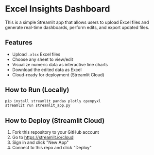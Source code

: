 
# Excel Insights Dashboard

This is a simple Streamlit app that allows users to upload Excel files and generate real-time dashboards, perform edits, and export updated files.

## Features

- Upload `.xlsx` Excel files
- Choose any sheet to view/edit
- Visualize numeric data as interactive line charts
- Download the edited data as Excel
- Cloud-ready for deployment (Streamlit Cloud)

## How to Run (Locally)

```bash
pip install streamlit pandas plotly openpyxl
streamlit run streamlit_app.py
```

## How to Deploy (Streamlit Cloud)

1. Fork this repository to your GitHub account
2. Go to https://streamlit.io/cloud
3. Sign in and click "New App"
4. Connect to this repo and click "Deploy"
